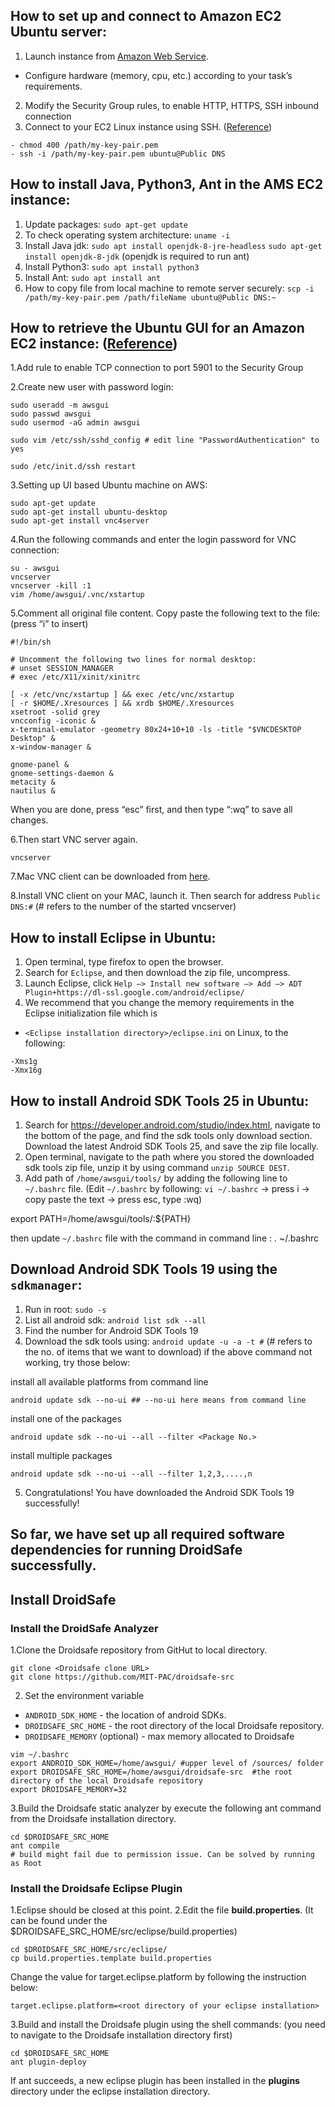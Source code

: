 ## How to set up and connect to Amazon EC2 Ubuntu server:
1. Launch instance from [Amazon Web Service](https://ca-central-1.console.aws.amazon.com/ec2/v2/home?region=ca-central-1#LaunchInstanceWizard).
  - Configure hardware (memory, cpu, etc.) according to your task’s requirements.
2. Modify the Security Group rules, to enable HTTP, HTTPS, SSH inbound connection
3. Connect to your EC2 Linux instance using SSH. ([Reference](https://docs.aws.amazon.com/AWSEC2/latest/UserGuide/AccessingInstancesLinux.html))
```
- chmod 400 /path/my-key-pair.pem
- ssh -i /path/my-key-pair.pem ubuntu@Public DNS
```

## How to install Java, Python3, Ant in the AMS EC2 instance:
1. Update packages: `sudo apt-get update`
2. To check operating system architecture: `uname -i`
3. Install Java jdk: `sudo apt install openjdk-8-jre-headless` `sudo apt-get install openjdk-8-jdk` (openjdk is required to run ant)
4. Install Python3: `sudo apt install python3`
5. Install Ant: `sudo apt install ant`
6. How to copy file from local machine to remote server securely: `scp -i /path/my-key-pair.pem /path/fileName ubuntu@Public DNS:~`

## How to retrieve the Ubuntu GUI for an Amazon EC2 instance: ([Reference](http://stackoverflow.com/questions/25657596/how-to-set-up-gui-on-amazon-ec2-ubuntu-server))
1.Add rule to enable TCP connection to port 5901 to the Security Group

2.Create new user with password login:
```
sudo useradd -m awsgui
sudo passwd awsgui
sudo usermod -aG admin awsgui

sudo vim /etc/ssh/sshd_config # edit line "PasswordAuthentication" to yes

sudo /etc/init.d/ssh restart
```
3.Setting up UI based Ubuntu machine on AWS:
```
sudo apt-get update
sudo apt-get install ubuntu-desktop
sudo apt-get install vnc4server                                          
```   
4.Run the following commands and enter the login password for VNC connection:
```
su - awsgui
vncserver
vncserver -kill :1
vim /home/awsgui/.vnc/xstartup 
```                                          
5.Comment all original file content. Copy paste the following text to the file: (press “i” to insert)
```
#!/bin/sh

# Uncomment the following two lines for normal desktop:
# unset SESSION_MANAGER
# exec /etc/X11/xinit/xinitrc

[ -x /etc/vnc/xstartup ] && exec /etc/vnc/xstartup
[ -r $HOME/.Xresources ] && xrdb $HOME/.Xresources
xsetroot -solid grey 
vncconfig -iconic &
x-terminal-emulator -geometry 80x24+10+10 -ls -title "$VNCDESKTOP Desktop" &
x-window-manager &
        
gnome-panel &
gnome-settings-daemon &
metacity &
nautilus &
```
When you are done, press “esc” first, and then type “:wq” to save all changes.

6.Then start VNC server again. 
```
vncserver
```
7.Mac VNC client can be downloaded from [here](http://www.realvnc.com/download/get/1286/). 

8.Install VNC client on your MAC, launch it. Then search for address `Public DNS:#` (# refers to the number of the started vncserver)

## How to install Eclipse in Ubuntu:
1. Open terminal, type firefox to open the browser.
2. Search for `Eclipse`, and then download the zip file, uncompress.
3. Launch Eclipse, click `Help —> Install new software —> Add —> ADT Plugin+https://dl-ssl.google.com/android/eclipse/`
4. We recommend that you change the memory requirements in the Eclipse initialization file which is
  - `<Eclipse installation directory>/eclipse.ini` on Linux, to the following:
```
-Xms1g
-Xmx16g
```
## How to install Android SDK Tools 25 in Ubuntu:
1. Search for https://developer.android.com/studio/index.html, navigate to the bottom of the page, and find the sdk tools only download section. Download the latest Android SDK Tools 25, and save the zip file locally. 
2. Open terminal, navigate to the path where you stored the downloaded sdk tools zip file, unzip it by using command `unzip SOURCE DEST`.
3. Add path of `/home/awsgui/tools/` by adding the following line to `~/.bashrc` file. (Edit `~/.bashrc` by following: `vi ~/.bashrc` -> press i -> copy paste the text -> press esc, type :wq)

export PATH=/home/awsgui/tools/:${PATH}

then update  `~/.bashrc` file with the command in command line :
.  ~/.bashrc


## Download Android SDK Tools 19 using the `sdkmanager`:
1. Run in root: `sudo -s`
2. List all android sdk: `android list sdk --all`
3. Find the number for Android SDK Tools 19
4. Download the sdk tools using: `android update -u -a -t #` (# refers to the no. of items that we want to download)
if the above command not working, try those below:

install all available platforms from command line
```
android update sdk --no-ui ## --no-ui here means from command line
```
install one of the packages
```
android update sdk --no-ui --all --filter <Package No.>
```
install multiple packages
```
android update sdk --no-ui --all --filter 1,2,3,....,n
```
5. Congratulations! You have downloaded the Android SDK Tools 19 successfully! 

## So far, we have set up all required software dependencies for running DroidSafe successfully.

## Install DroidSafe
### Install the DroidSafe Analyzer
1.Clone the Droidsafe repository from GitHut to local directory.
```
git clone <Droidsafe clone URL>
git clone https://github.com/MIT-PAC/droidsafe-src
```

2. Set the environment variable 
  - `ANDROID_SDK_HOME` - the location of android SDKs.
  - `DROIDSAFE_SRC_HOME` - the root directory of the local Droidsafe repository.
  - `DROIDSAFE_MEMORY` (optional) - max memory allocated to Droidsafe
```
vim ~/.bashrc
export ANDROID_SDK_HOME=/home/awsgui/ #upper level of /sources/ folder
export DROIDSAFE_SRC_HOME=/home/awsgui/droidsafe-src  #the root directory of the local Droidsafe repository
export DROIDSAFE_MEMORY=32
```
3.Build the Droidsafe static analyzer by execute the following ant command from the Droidsafe installation directory.
```
cd $DROIDSAFE_SRC_HOME
ant compile
# build might fail due to permission issue. Can be solved by running as Root
```


### Install the Droidsafe Eclipse Plugin
1.Eclipse should be closed at this point.
2.Edit the file **build.properties**. (It can be found under the $DROIDSAFE_SRC_HOME/src/eclipse/build.properties) 
```
cd $DROIDSAFE_SRC_HOME/src/eclipse/
cp build.properties.template build.properties
```
Change the value for target.eclipse.platform by following the instruction below:
```
target.eclipse.platform=<root directory of your eclipse installation>
```
3.Build and install the Droidsafe plugin using the shell commands: (you need to navigate to the Droidsafe installation directory first)
```
cd $DROIDSAFE_SRC_HOME
ant plugin-deploy
```

If ant succeeds, a new eclipse plugin has been installed in the **plugins** directory under the eclipse installation directory.
